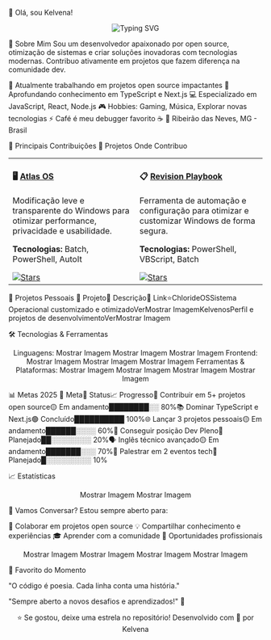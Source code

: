 👋 Olá, sou Kelvena!
<div align="center">
  <img src="https://readme-typing-svg.demolab.com?font=Fira+Code&size=22&duration=4000&pause=1000&color=9D4EDD&center=true&vCenter=true&width=500&lines=Dev+fullstack+apaixonado+por+Open+Source;TypeScript+%7C+React+%7C+Node.js;Sempre+aprendendo+e+compartilhando;Café+%2B+Código+%3D+Magia+✨" alt="Typing SVG" />
</div>

🎯 Sobre Mim
Sou um desenvolvedor apaixonado por open source, otimização de sistemas e criar soluções inovadoras com tecnologias modernas. Contribuo ativamente em projetos que fazem diferença na comunidade dev.

🔭 Atualmente trabalhando em projetos open source impactantes
🌱 Aprofundando conhecimento em TypeScript e Next.js
💻 Especializado em JavaScript, React, Node.js
🎮 Hobbies: Gaming, Música, Explorar novas tecnologias
⚡ Café é meu debugger favorito ☕
📍 Ribeirão das Neves, MG - Brasil


🚀 Principais Contribuições
📌 Projetos Onde Contribuo
<table>
  <tr>
    <td width="50%">
      <h4>🖥️ <a href="https://github.com/Atlas-OS/Atlas">Atlas OS</a></h4>
      <p>Modificação leve e transparente do Windows para otimizar performance, privacidade e usabilidade.</p>
      <p><strong>Tecnologias:</strong> Batch, PowerShell, AutoIt</p>
      <a href="https://github.com/Atlas-OS/Atlas/stargazers">
        <img src="https://img.shields.io/github/stars/Atlas-OS/Atlas?style=flat-square&color=9D4EDD" alt="Stars">
      </a>
    </td>
    <td width="50%">
      <h4>📋 <a href="https://github.com/meetrevision/playbook">Revision Playbook</a></h4>
      <p>Ferramenta de automação e configuração para otimizar e customizar Windows de forma segura.</p>
      <p><strong>Tecnologias:</strong> PowerShell, VBScript, Batch</p>
      <a href="https://github.com/meetrevision/playbook/stargazers">
        <img src="https://img.shields.io/github/stars/meetrevision/playbook?style=flat-square&color=9D4EDD" alt="Stars">
      </a>
    </td>
  </tr>
</table>

💼 Projetos Pessoais
🎨 Projeto📝 Descrição🔗 Link⭐ChlorideOSSistema Operacional customizado e otimizadoVerMostrar ImagemKelvenosPerfil e projetos de desenvolvimentoVerMostrar Imagem

🛠️ Tecnologias & Ferramentas
<div align="center">
Linguagens:
Mostrar Imagem
Mostrar Imagem
Mostrar Imagem
Frontend:
Mostrar Imagem
Mostrar Imagem
Mostrar Imagem
Ferramentas & Plataformas:
Mostrar Imagem
Mostrar Imagem
Mostrar Imagem
Mostrar Imagem
</div>

📊 Metas 2025
🎯 Meta📌 Status📈 Progresso🚀 Contribuir em 5+ projetos open source🟡 Em andamento████████░░ 80%📚 Dominar TypeScript e Next.js🟢 Concluído██████████ 100%🌐 Lançar 3 projetos pessoais🟡 Em andamento██████░░░░ 60%💼 Conseguir posição Dev Pleno🔴 Planejado██░░░░░░░░ 20%🗣️ Inglês técnico avançado🟡 Em andamento███████░░░ 70%👥 Palestrar em 2 eventos tech🔴 Planejado█░░░░░░░░░ 10%

📈 Estatísticas
<div align="center">
Mostrar Imagem
Mostrar Imagem
</div>

💬 Vamos Conversar?
Estou sempre aberto para:

🤝 Colaborar em projetos open source
💡 Compartilhar conhecimento e experiências
🎓 Aprender com a comunidade
💼 Oportunidades profissionais

<div align="center">
Mostrar Imagem
Mostrar Imagem
Mostrar Imagem
Mostrar Imagem
</div>

💜 Favorito do Momento

"O código é poesia. Cada linha conta uma história."


"Sempre aberto a novos desafios e aprendizados!" 🚀


<div align="center">
⭐ Se gostou, deixe uma estrela no repositório!
Desenvolvido com 💜 por Kelvena
</div>
